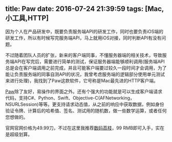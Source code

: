 title: Paw
date: 2016-07-24 21:39:59
tags: [Mac,小工具,HTTP]
---
因为个人在产品研发中，既要负责服务端API的研发工作，同时也要负责iOS端的研发工作，所以有时候写完服务端API，马上就用iOS对接，同时判断API有没有问题。

不过随着团队人员的扩张，新来的客户端同事，不懂服务器端的相关技术，导致服务端API在写完后，需要进行简单的测试，保证服务器端能够顺利调用(服务端API总是会在客户端调用之前完成，并且可能客户端要过较久一段时间才会调用，为了能让负责服务端的同事自测API的状况，我曾考虑服务端的逻辑部分使用单元测试来进行处理)，我找到了Paw这款软件，它号称是Mac最先进的HTTP客户端。

[Paw](https://luckymarmot.com/zh-hans/paw)除了友好，易操作的界面之外。还有个强大的功能就是可以生成客户端请求代码，支持C#、Python、Swift、Objective-C(AFNetworking，NSURLSession)等等。更支持请求动态值，从之前的响应中获取数据，例如身份验证令牌、计算后的哈希值、签名、测试用的随机数，做一些数学运算，或者任何您想做的。

官网官网价格为49.99刀，不过在这里我推荐[数码荔枝](https://item.taobao.com/item.htm?spm=a1z10.4-c.w4004-11449138832.26.3syAj4&id=45684786090)，99 RMB即可入手，实在是超级划算。


